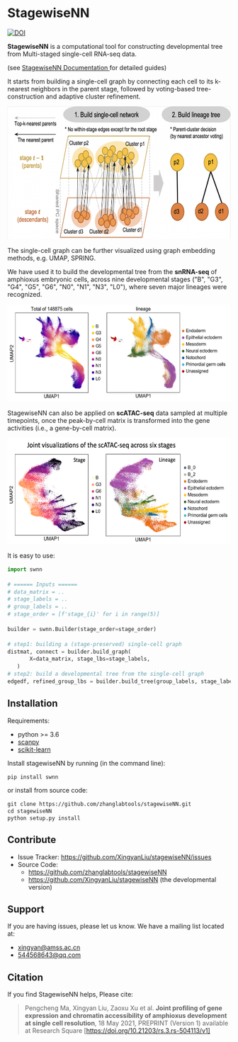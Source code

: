 StagewiseNN
===========

[//]: # (https://zenodo.org/badge/386473402.svg)
[![DOI](https://zenodo.org/badge/386473402.svg)](https://zenodo.org/badge/latestdoi/386473402)

**StagewiseNN** is a computational tool for constructing
developmental tree from Multi-staged single-cell RNA-seq data.

(see [StagewiseNN Documentation ](https://xingyanliu.github.io/stagewiseNN/index.html) for detailed guides)

It starts from building a single-cell graph by connecting each cell to its
k-nearest neighbors in the parent stage, followed by voting-based tree-construction
and adaptive cluster refinement.

[//]: # (![StagewiseNN]&#40;docs/source/_figs/swnn_overview.png&#41;)
<img src="docs/source/_figs/swnn_overview.png" height="300"/>

The single-cell graph can be further visualized using graph embedding methods, e.g. UMAP, SPRING.

We have used it to build the developmental tree from the **snRNA-seq** of amphioxus embryonic cells, 
across nine developmental stages ("B", "G3", "G4", "G5", "G6", "N0", "N1", "N3", "L0"),
where seven major lineages were recognized.

<img src="docs/source/_figs/umap_rna.png" height="220"/>

StagewiseNN can also be applied on **scATAC-seq** data sampled at multiple timepoints,
once the peak-by-cell matrix is transformed into the gene activities (i.e., a gene-by-cell matrix).

<img src="docs/source/_figs/umap_atac.png" height="240"/>

It is easy to use:

```python
import swnn

# ====== Inputs ======
# data_matrix = ..
# stage_labels = ..
# group_labels = ..
# stage_order = [f'stage_{i}' for i in range(5)]

builder = swnn.Builder(stage_order=stage_order)

# step1: building a (stage-preserved) single-cell graph
distmat, connect = builder.build_graph(
       X=data_matrix, stage_lbs=stage_labels,
   )
# step2: build a developmental tree from the single-cell graph
edgedf, refined_group_lbs = builder.build_tree(group_labels, stage_labels,)

```


Installation
------------

Requirements:

- python >= 3.6
- [scanpy](https://pypi.org/project/scanpy/)
- [scikit-learn](https://pypi.org/project/scikit-learn/)


Install stagewiseNN by running (in the command line):

```shell
pip install swnn
```

or install from source code:

```shell
git clone https://github.com/zhanglabtools/stagewiseNN.git
cd stagewiseNN
python setup.py install
```

Contribute
----------

- Issue Tracker: https://github.com/XingyanLiu/stagewiseNN/issues
- Source Code: 
  - https://github.com/zhanglabtools/stagewiseNN
  - https://github.com/XingyanLiu/stagewiseNN (the developmental version)

Support
-------

If you are having issues, please let us know.
We have a mailing list located at: 

* xingyan@amss.ac.cn
* 544568643@qq.com

Citation
--------
If you find StagewiseNN helps, Please cite:

> Pengcheng Ma, Xingyan Liu, Zaoxu Xu et al. 
> **Joint profiling of gene expression and chromatin accessibility of amphioxus 
> development at single cell resolution**, 18 May 2021, PREPRINT (Version 1) available at Research Square [https://doi.org/10.21203/rs.3.rs-504113/v1]
